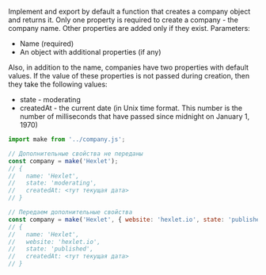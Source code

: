 Implement and export by default a function that creates a company object and returns it. Only one property is required to create a company - the company name. Other properties are added only if they exist. Parameters:

- Name (required)
- An object with additional properties (if any)

Also, in addition to the name, companies have two properties with default values. If the value of these properties is not passed during creation, then they take the following values:

- state - moderating
- createdAt - the current date (in Unix time format. This number is the number of milliseconds that have passed since midnight on January 1, 1970)

```javascript
import make from '../company.js';

// Дополнительные свойства не переданы
const company = make('Hexlet');
// {
//   name: 'Hexlet',
//   state: 'moderating',
//   createdAt: <тут текущая дата>
// }

// Передаем дополнительные свойства
const company = make('Hexlet', { website: 'hexlet.io', state: 'published' });
// {
//   name: 'Hexlet',
//   website: 'hexlet.io',
//   state: 'published',
//   createdAt: <тут текущая дата>
// }
```
